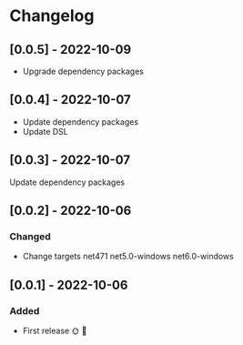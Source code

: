 # Changelog

## [0.0.5] - 2022-10-09

- Upgrade dependency packages

## [0.0.4] - 2022-10-07

- Update dependency packages
- Update DSL

## [0.0.3] - 2022-10-07

Update dependency packages

## [0.0.2] - 2022-10-06

### Changed
- Change targets net471 net5.0-windows net6.0-windows

## [0.0.1] - 2022-10-06

### Added
* First release 🌞 🚀
